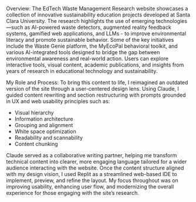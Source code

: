 Overview:
The EdTech Waste Management Research website showcases a collection of innovative sustainability education projects developed at Santa Clara University. The research highlights the use of emerging technologies—such as AI-powered waste detectors, augmented reality feedback systems, gamified web applications, and LLMs - to improve environmental literacy and promote sustainable behavior.
Some of the key initiatives include the Waste Genie platform, the MyEcoPal behavioral toolkit, and various AI-integrated tools designed to bridge the gap between environmental awareness and real-world action. Users can explore interactive tools, visual content, academic publications, and insights from years of research in educational technology and sustainability.

My Role and Process:
To bring this content to life, I reimagined an outdated version of the site through a user-centered design lens. Using Claude, I guided content rewriting and section restructuring with prompts grounded in UX and web usability principles such as:
- Visual hierarchy
- Information architecture
- Grouping and alignment
- White space optimization
- Readability and scannability
- Content chunking

Claude served as a collaborative writing partner, helping me transform technical content into clearer, more engaging language tailored for a wider audience interacting with the website. Once the content structure aligned with my design vision, I used Replit as a streamlined web-based IDE to implement, preview, and refine the layout. My focus throughout was on improving usability, enhancing user flow, and modernizing the overall experience for those engaging with the site’s research.
